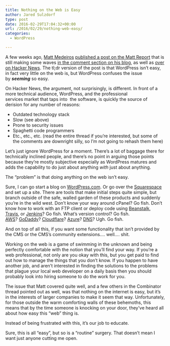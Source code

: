 ```yaml
---
title: Nothing on the Web is Easy
author: Jared Sulzdorf
type: post
date: 2016-02-29T17:04:32+00:00
url: /2016/02/29/nothing-web-easy/
categories:
  - WordPress

---
```

A few weeks ago, [Matt Medeiros][1] [published a post on the Matt Report][2] that is still making some waves [in the comment section on his blog][3], as well as [over on Hacker News][4]. The tl;dr version of the post is that WordPress isn&#8217;t easy, in fact very little on the web is, but WordPress confuses the issue by _**seeming**_ so easy.

On Hacker News, the argument, not surprisingly, is different. In front of a more technical audience, WordPress, and the professional services market that taps into  the software, is quickly the source of derision for any number of reasons:

  * Outdated technology stack
  * Slow (see above)
  * Prone to security issues
  * Spaghetti code programmers
  * Etc., etc., etc. (read the entire thread if you&#8217;re interested, but some of the comments are downright silly, so I&#8217;m not going to rehash them here)

<!--more-->

Let&#8217;s just ignore WordPress for a moment. There&#8217;s a lot of baggage there for technically inclined people, and there&#8217;s no point in arguing those points because they&#8217;re mostly subjective especially as WordPress matures and adds the capability to do just about anything _with_ just about anything.

The &#8220;problem&#8221; is that doing anything on the web isn&#8217;t easy.

Sure, I can go start a blog on [WordPress.com][5]. Or go over the [Squarespace][6] and set up a site. There are tools that make initial steps quite simple, but branch outside of the safe, walled garden of these products and suddenly you&#8217;re in the wild west. Don&#8217;t know your way around cPanel? Go fish. Don&#8217;t know how to work with an FTP client or deploy code using [Beanstalk][7], [Travis][8], or [Jenkins][9]? Go fish. What&#8217;s version control? Go fish. [AWS][10]? [GoDaddy][11]? [Cloudflare][12]? [Azure][13]? [DNS][14]? Ugh. Go fish.

And on top of all this, if you want some functionality that isn&#8217;t provided by the CMS or the CMS&#8217;s community extensions&#8230;. well&#8230;. shit.

Working on the web is a game of swimming in the unknown and being perfectly comfortable with the notion that you&#8217;ll find your way. If you&#8217;re a web professional, not only are you okay with this, but you get paid to find out how to manage the things that you don&#8217;t know. If you happen to have another job, and aren&#8217;t interested in finding the solutions to the problems that plague your local web developer on a daily basis then you should probably look into hiring someone to do the work for you.

The issue that Matt covered quite well, and a few others in the Combinator thread pointed out as well, was that nothing on the internet is easy, but it&#8217;s in the interests of larger companies to make it seem that way. Unfortunately, for those outside the warm comforting walls of these behemoths, this means that by the time someone is knocking on your door, they&#8217;ve heard all about how easy this &#8220;web&#8221; thing is.

Instead of being frustrated with this, it&#8217;s our job to educate.

Sure, this is all &#8220;easy&#8221;, but so is a &#8220;routine&#8221; surgery. That doesn&#8217;t mean I want just anyone cutting me open.

 [1]: https://twitter.com/mattmedeiros
 [2]: https://mattreport.com/wordpress-is-not-easy/
 [3]: https://mattreport.com/wordpress-is-not-easy/#comments
 [4]: https://news.ycombinator.com/item?id=11192508
 [5]: https://wordpress.com/
 [6]: http://www.squarespace.com/
 [7]: http://beanstalkapp.com/
 [8]: https://travis-ci.org/
 [9]: https://jenkins-ci.org/
 [10]: https://aws.amazon.com/
 [11]: https://www.godaddy.com/
 [12]: https://www.cloudflare.com/
 [13]: https://azure.microsoft.com/en-us/
 [14]: https://en.wikipedia.org/wiki/Domain_Name_System